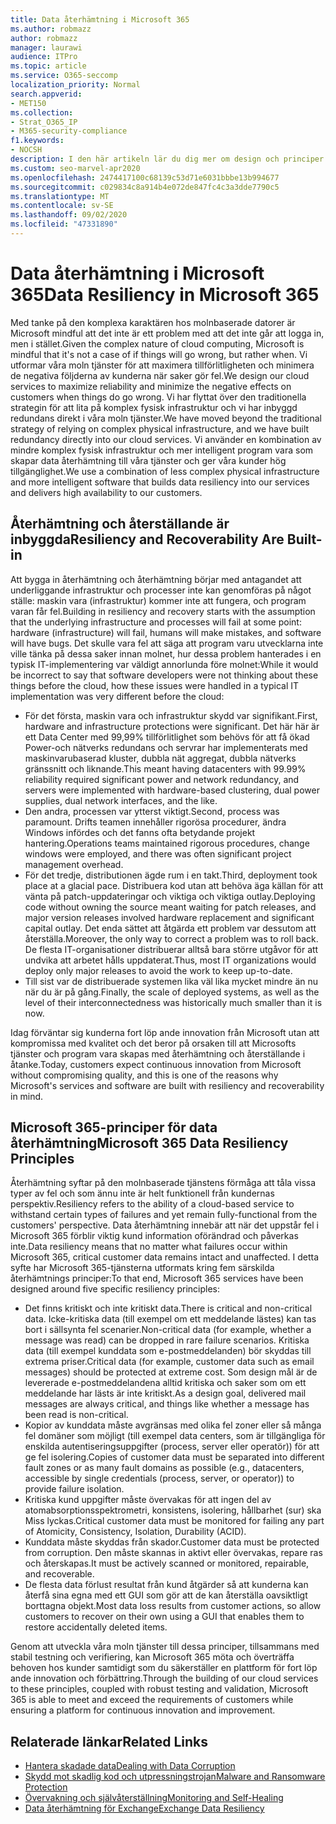 ```yaml
---
title: Data återhämtning i Microsoft 365
ms.author: robmazz
author: robmazz
manager: laurawi
audience: ITPro
ms.topic: article
ms.service: O365-seccomp
localization_priority: Normal
search.appverid:
- MET150
ms.collection:
- Strat_O365_IP
- M365-security-compliance
f1.keywords:
- NOCSH
description: I den här artikeln lär du dig mer om design och principer för data återhämtning och återställning i Microsoft 365.
ms.custom: seo-marvel-apr2020
ms.openlocfilehash: 2474417100c68139c53d71e6031bbbe13b994677
ms.sourcegitcommit: c029834c8a914b4e072de847fc4c3a3dde7790c5
ms.translationtype: MT
ms.contentlocale: sv-SE
ms.lasthandoff: 09/02/2020
ms.locfileid: "47331890"
---
```

# <a name="data-resiliency-in-microsoft-365"></a><span data-ttu-id="58b84-103">Data återhämtning i Microsoft 365</span><span class="sxs-lookup"><span data-stu-id="58b84-103">Data Resiliency in Microsoft 365</span></span>

<span data-ttu-id="58b84-104">Med tanke på den komplexa karaktären hos molnbaserade datorer är Microsoft mindful att det inte är ett problem med att det inte går att logga in, men i stället.</span><span class="sxs-lookup"><span data-stu-id="58b84-104">Given the complex nature of cloud computing, Microsoft is mindful that it's not a case of if things will go wrong, but rather when.</span></span> <span data-ttu-id="58b84-105">Vi utformar våra moln tjänster för att maximera tillförlitligheten och minimera de negativa följderna av kunderna när saker gör fel.</span><span class="sxs-lookup"><span data-stu-id="58b84-105">We design our cloud services to maximize reliability and minimize the negative effects on customers when things do go wrong.</span></span> <span data-ttu-id="58b84-106">Vi har flyttat över den traditionella strategin för att lita på komplex fysisk infrastruktur och vi har inbyggd redundans direkt i våra moln tjänster.</span><span class="sxs-lookup"><span data-stu-id="58b84-106">We have moved beyond the traditional strategy of relying on complex physical infrastructure, and we have built redundancy directly into our cloud services.</span></span> <span data-ttu-id="58b84-107">Vi använder en kombination av mindre komplex fysisk infrastruktur och mer intelligent program vara som skapar data återhämtning till våra tjänster och ger våra kunder hög tillgänglighet.</span><span class="sxs-lookup"><span data-stu-id="58b84-107">We use a combination of less complex physical infrastructure and more intelligent software that builds data resiliency into our services and delivers high availability to our customers.</span></span> 

## <a name="resiliency-and-recoverability-are-built-in"></a><span data-ttu-id="58b84-108">Återhämtning och återställande är inbyggda</span><span class="sxs-lookup"><span data-stu-id="58b84-108">Resiliency and Recoverability Are Built-in</span></span> 

<span data-ttu-id="58b84-109">Att bygga in återhämtning och återhämtning börjar med antagandet att underliggande infrastruktur och processer inte kan genomföras på något ställe: maskin vara (infrastruktur) kommer inte att fungera, och program varan får fel.</span><span class="sxs-lookup"><span data-stu-id="58b84-109">Building in resiliency and recovery starts with the assumption that the underlying infrastructure and processes will fail at some point: hardware (infrastructure) will fail, humans will make mistakes, and software will have bugs.</span></span> <span data-ttu-id="58b84-110">Det skulle vara fel att säga att program varu utvecklarna inte ville tänka på dessa saker innan molnet, hur dessa problem hanterades i en typisk IT-implementering var väldigt annorlunda före molnet:</span><span class="sxs-lookup"><span data-stu-id="58b84-110">While it would be incorrect to say that software developers were not thinking about these things before the cloud, how these issues were handled in a typical IT implementation was very different before the cloud:</span></span>

- <span data-ttu-id="58b84-111">För det första, maskin vara och infrastruktur skydd var signifikant.</span><span class="sxs-lookup"><span data-stu-id="58b84-111">First, hardware and infrastructure protections were significant.</span></span> <span data-ttu-id="58b84-112">Det här här är ett Data Center med 99,99% tillförlitlighet som behövs för att få ökad Power-och nätverks redundans och servrar har implementerats med maskinvarubaserad kluster, dubbla nät aggregat, dubbla nätverks gränssnitt och liknande.</span><span class="sxs-lookup"><span data-stu-id="58b84-112">This meant having datacenters with 99.99% reliability required significant power and network redundancy, and servers were implemented with hardware-based clustering, dual power supplies, dual network interfaces, and the like.</span></span> 
- <span data-ttu-id="58b84-113">Den andra, processen var ytterst viktigt.</span><span class="sxs-lookup"><span data-stu-id="58b84-113">Second, process was paramount.</span></span> <span data-ttu-id="58b84-114">Drifts teamen innehåller rigorösa procedurer, ändra Windows infördes och det fanns ofta betydande projekt hantering.</span><span class="sxs-lookup"><span data-stu-id="58b84-114">Operations teams maintained rigorous procedures, change windows were employed, and there was often significant project management overhead.</span></span> 
- <span data-ttu-id="58b84-115">För det tredje, distributionen ägde rum i en takt.</span><span class="sxs-lookup"><span data-stu-id="58b84-115">Third, deployment took place at a glacial pace.</span></span> <span data-ttu-id="58b84-116">Distribuera kod utan att behöva äga källan för att vänta på patch-uppdateringar och viktiga och viktiga outlay.</span><span class="sxs-lookup"><span data-stu-id="58b84-116">Deploying code without owning the source meant waiting for patch releases, and major version releases involved hardware replacement and significant capital outlay.</span></span> <span data-ttu-id="58b84-117">Det enda sättet att åtgärda ett problem var dessutom att återställa.</span><span class="sxs-lookup"><span data-stu-id="58b84-117">Moreover, the only way to correct a problem was to roll back.</span></span> <span data-ttu-id="58b84-118">De flesta IT-organisationer distribuerar alltså bara större utgåvor för att undvika att arbetet hålls uppdaterat.</span><span class="sxs-lookup"><span data-stu-id="58b84-118">Thus, most IT organizations would deploy only major releases to avoid the work to keep up-to-date.</span></span> 
- <span data-ttu-id="58b84-119">Till sist var de distribuerade systemen lika väl lika mycket mindre än nu när du är på gång.</span><span class="sxs-lookup"><span data-stu-id="58b84-119">Finally, the scale of deployed systems, as well as the level of their interconnectedness was historically much smaller than it is now.</span></span> 

<span data-ttu-id="58b84-120">Idag förväntar sig kunderna fort löp ande innovation från Microsoft utan att kompromissa med kvalitet och det beror på orsaken till att Microsofts tjänster och program vara skapas med återhämtning och återställande i åtanke.</span><span class="sxs-lookup"><span data-stu-id="58b84-120">Today, customers expect continuous innovation from Microsoft without compromising quality, and this is one of the reasons why Microsoft's services and software are built with resiliency and recoverability in mind.</span></span> 

## <a name="microsoft-365-data-resiliency-principles"></a><span data-ttu-id="58b84-121">Microsoft 365-principer för data återhämtning</span><span class="sxs-lookup"><span data-stu-id="58b84-121">Microsoft 365 Data Resiliency Principles</span></span>

<span data-ttu-id="58b84-122">Återhämtning syftar på den molnbaserade tjänstens förmåga att tåla vissa typer av fel och som ännu inte är helt funktionell från kundernas perspektiv.</span><span class="sxs-lookup"><span data-stu-id="58b84-122">Resiliency refers to the ability of a cloud-based service to withstand certain types of failures and yet remain fully-functional from the customers' perspective.</span></span> <span data-ttu-id="58b84-123">Data återhämtning innebär att när det uppstår fel i Microsoft 365 förblir viktig kund information oförändrad och påverkas inte.</span><span class="sxs-lookup"><span data-stu-id="58b84-123">Data resiliency means that no matter what failures occur within Microsoft 365, critical customer data remains intact and unaffected.</span></span> <span data-ttu-id="58b84-124">I detta syfte har Microsoft 365-tjänsterna utformats kring fem särskilda återhämtnings principer:</span><span class="sxs-lookup"><span data-stu-id="58b84-124">To that end, Microsoft 365 services have been designed around five specific resiliency principles:</span></span>

- <span data-ttu-id="58b84-125">Det finns kritiskt och inte kritiskt data.</span><span class="sxs-lookup"><span data-stu-id="58b84-125">There is critical and non-critical data.</span></span> <span data-ttu-id="58b84-126">Icke-kritiska data (till exempel om ett meddelande lästes) kan tas bort i sällsynta fel scenarier.</span><span class="sxs-lookup"><span data-stu-id="58b84-126">Non-critical data (for example, whether a message was read) can be dropped in rare failure scenarios.</span></span> <span data-ttu-id="58b84-127">Kritiska data (till exempel kunddata som e-postmeddelanden) bör skyddas till extrema priser.</span><span class="sxs-lookup"><span data-stu-id="58b84-127">Critical data (for example, customer data such as email messages) should be protected at extreme cost.</span></span> <span data-ttu-id="58b84-128">Som design mål är de levererade e-postmeddelandena alltid kritiska och saker som om ett meddelande har lästs är inte kritiskt.</span><span class="sxs-lookup"><span data-stu-id="58b84-128">As a design goal, delivered mail messages are always critical, and things like whether a message has been read is non-critical.</span></span> 
- <span data-ttu-id="58b84-129">Kopior av kunddata måste avgränsas med olika fel zoner eller så många fel domäner som möjligt (till exempel data centers, som är tillgängliga för enskilda autentiseringsuppgifter (process, server eller operatör)) för att ge fel isolering.</span><span class="sxs-lookup"><span data-stu-id="58b84-129">Copies of customer data must be separated into different fault zones or as many fault domains as possible (e.g., datacenters, accessible by single credentials (process, server, or operator)) to provide failure isolation.</span></span> 
- <span data-ttu-id="58b84-130">Kritiska kund uppgifter måste övervakas för att ingen del av atomabsorptionsspektrometri, konsistens, isolering, hållbarhet (sur) ska Miss lyckas.</span><span class="sxs-lookup"><span data-stu-id="58b84-130">Critical customer data must be monitored for failing any part of Atomicity, Consistency, Isolation, Durability (ACID).</span></span> 
- <span data-ttu-id="58b84-131">Kunddata måste skyddas från skador.</span><span class="sxs-lookup"><span data-stu-id="58b84-131">Customer data must be protected from corruption.</span></span> <span data-ttu-id="58b84-132">Den måste skannas in aktivt eller övervakas, repare ras och återskapas.</span><span class="sxs-lookup"><span data-stu-id="58b84-132">It must be actively scanned or monitored, repairable, and recoverable.</span></span> 
- <span data-ttu-id="58b84-133">De flesta data förlust resultat från kund åtgärder så att kunderna kan återfå sina egna med ett GUI som gör att de kan återställa oavsiktligt borttagna objekt.</span><span class="sxs-lookup"><span data-stu-id="58b84-133">Most data loss results from customer actions, so allow customers to recover on their own using a GUI that enables them to restore accidentally deleted items.</span></span> 
 
<span data-ttu-id="58b84-134">Genom att utveckla våra moln tjänster till dessa principer, tillsammans med stabil testning och verifiering, kan Microsoft 365 möta och överträffa behoven hos kunder samtidigt som du säkerställer en plattform för fort löp ande innovation och förbättring.</span><span class="sxs-lookup"><span data-stu-id="58b84-134">Through the building of our cloud services to these principles, coupled with robust testing and validation, Microsoft 365 is able to meet and exceed the requirements of customers while ensuring a platform for continuous innovation and improvement.</span></span> 

## <a name="related-links"></a><span data-ttu-id="58b84-135">Relaterade länkar</span><span class="sxs-lookup"><span data-stu-id="58b84-135">Related Links</span></span>

- [<span data-ttu-id="58b84-136">Hantera skadade data</span><span class="sxs-lookup"><span data-stu-id="58b84-136">Dealing with Data Corruption</span></span>](microsoft-365-dealing-with-data-corruption.md)
- [<span data-ttu-id="58b84-137">Skydd mot skadlig kod och utpressningstrojan</span><span class="sxs-lookup"><span data-stu-id="58b84-137">Malware and Ransomware Protection</span></span>](microsoft-365-malware-and-ransomware-protection.md)
- [<span data-ttu-id="58b84-138">Övervakning och självåterställning</span><span class="sxs-lookup"><span data-stu-id="58b84-138">Monitoring and Self-Healing</span></span>](microsoft-365-monitoring-and-self-healing.md)
- [<span data-ttu-id="58b84-139">Data återhämtning för Exchange</span><span class="sxs-lookup"><span data-stu-id="58b84-139">Exchange Data Resiliency</span></span>](microsoft-365-exchange-data-resiliency.md)
